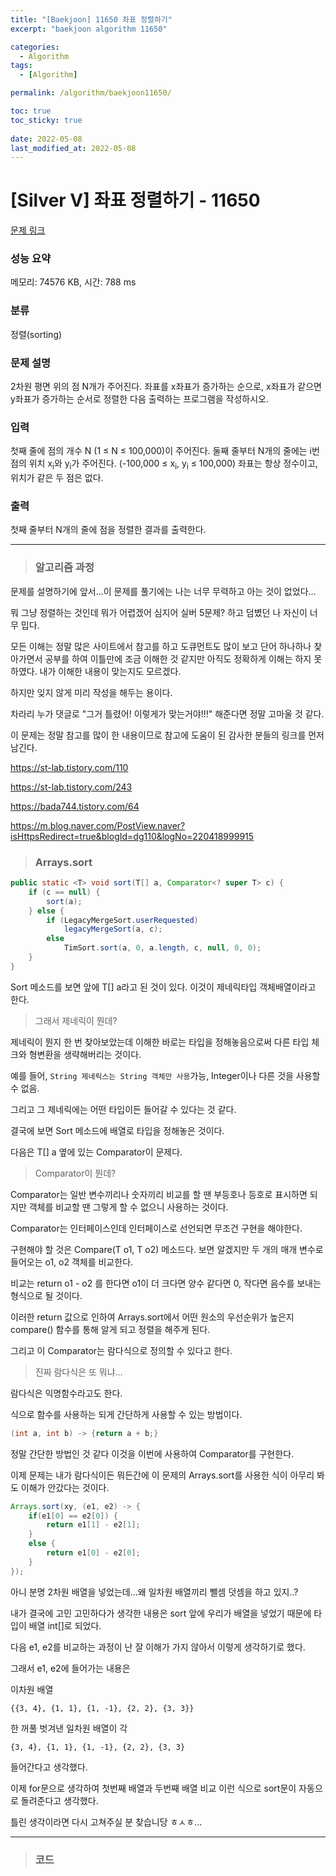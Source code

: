 ```yaml
---
title: "[Baekjoon] 11650 좌표 정렬하기"
excerpt: "baekjoon algorithm 11650"

categories:
  - Algorithm
tags:
  - [Algorithm]

permalink: /algorithm/baekjoon11650/

toc: true
toc_sticky: true
 
date: 2022-05-08
last_modified_at: 2022-05-08
---
```


# [Silver V] 좌표 정렬하기 - 11650

[문제 링크](https://www.acmicpc.net/problem/11650)

### 성능 요약

메모리: 74576 KB, 시간: 788 ms

### 분류

정렬(sorting)

### 문제 설명

<p>2차원 평면 위의 점 N개가 주어진다. 좌표를 x좌표가 증가하는 순으로, x좌표가 같으면 y좌표가 증가하는 순서로 정렬한 다음 출력하는 프로그램을 작성하시오.</p>

### 입력

 <p>첫째 줄에 점의 개수 N (1 ≤ N ≤ 100,000)이 주어진다. 둘째 줄부터 N개의 줄에는 i번점의 위치 x<sub>i</sub>와 y<sub>i</sub>가 주어진다. (-100,000 ≤ x<sub>i</sub>, y<sub>i</sub> ≤ 100,000) 좌표는 항상 정수이고, 위치가 같은 두 점은 없다.</p>

### 출력

 <p>첫째 줄부터 N개의 줄에 점을 정렬한 결과를 출력한다.</p>




---
> ### 알고리즘 과정

문제를 설명하기에 앞서...이 문제를 풀기에는 나는 너무 무력하고 아는 것이 없었다...

뭐 그냥 정렬하는 것인데 뭐가 어렵겠어 심지어 실버 5문제? 하고 덤볐던 나 자신이 너무 밉다.

모든 이해는 정말 많은 사이트에서 참고를 하고 도큐먼트도 많이 보고 단어 하나하나 찾아가면서 공부를 하여 이틀만에 조금 이해한 것 같지만 아직도 정확하게 이해는 하지 못하였다. 내가 이해한 내용이 맞는지도 모르겠다.

하지만 잊지 않게 미리 작성을 해두는 용이다.

차라리 누가 댓글로 "그거 틀렸어! 이렇게가 맞는거야!!!" 해준다면 정말 고마울 것 같다.

이 문제는 정말 참고를 많이 한 내용이므로 참고에 도움이 된 감사한 분들의 링크를 먼저 남긴다.

https://st-lab.tistory.com/110

https://st-lab.tistory.com/243

https://bada744.tistory.com/64

https://m.blog.naver.com/PostView.naver?isHttpsRedirect=true&blogId=dg110&logNo=220418999915


> ### Arrays.sort

```java
public static <T> void sort(T[] a, Comparator<? super T> c) {
    if (c == null) {
        sort(a);
    } else {
        if (LegacyMergeSort.userRequested)
            legacyMergeSort(a, c);
        else
            TimSort.sort(a, 0, a.length, c, null, 0, 0);
    }
}
```

Sort 메소드를 보면 앞에 T[] a라고 된 것이 있다. 이것이 제네릭타입 객체배열이라고 한다.

> 그래서 제네릭이 뭔데?

제네릭이 뭔지 한 번 찾아보았는데 이해한 바로는 타입을 정해놓음으로써 다른 타입 체크와 형변환을 생략해버리는 것이다.

예를 들어, `String 제네릭스는 String 객체만 사용`가능, Integer이나 다른 것을 사용할 수 없음.

그리고 그 제네릭에는 어떤 타입이든 들어갈 수 있다는 것 같다.

결국에 보면 Sort 메소드에 배열로 타입을 정해놓은 것이다.

다음은 T[] a 옆에 있는 Comparator이 문제다.

> Comparator이 뭔데?

Comparator는 일반 변수끼리나 숫자끼리 비교를 할 땐 부등호나 등호로 표시하면 되지만 객체를 비교할 땐 그렇게 할 수 없으니 사용하는 것이다.

Comparator는 인터페이스인데 인터페이스로 선언되면 무조건 구현을 해야한다.

구현해야 할 것은 Compare(T o1, T o2) 메소드다.
보면 알겠지만 두 개의 매개 변수로 들어오는 o1, o2 객체를 비교한다.

비교는 return o1 - o2 를 한다면 o1이 더 크다면 양수 같다면 0, 작다면 음수를 보내는 형식으로 될 것이다.

이러한 return 값으로 인하여 Arrays.sort에서 어떤 원소의 우선순위가 높은지 compare() 함수를 통해 알게 되고 정렬을 해주게 된다.

그리고 이 Comparator는 람다식으로 정의할 수 있다고 한다.

> 진짜 람다식은 또 뭐냐...

람다식은 익명함수라고도 한다.

식으로 함수를 사용하는 되게 간단하게 사용할 수 있는 방법이다.

```java
(int a, int b) -> {return a + b;}
```

정말 간단한 방법인 것 같다 이것을 이번에 사용하여 Comparator를 구현한다.

이제 문제는 내가 람다식이든 뭐든간에 이 문제의 Arrays.sort를 사용한 식이 아무리 봐도 이해가 안갔다는 것이다.

```java
Arrays.sort(xy, (e1, e2) -> {
	if(e1[0] == e2[0]) {
		return e1[1] - e2[1];
	}
	else {
		return e1[0] - e2[0];
	}
});
```

아니 분명 2차원 배열을 넣었는데...왜 일차원 배열끼리 뺄셈 덧셈을 하고 있지..?

내가 결국에 고민 고민하다가 생각한 내용은 sort 앞에 우리가 배열을 넣었기 때문에 타입이 배열 int[]로 되었다.

다음 e1, e2를 비교하는 과정이 난 잘 이해가 가지 않아서 이렇게 생각하기로 했다.

그래서 e1, e2에 들어가는 내용은 

이차원 배열
```
{{3, 4}, {1, 1}, {1, -1}, {2, 2}, {3, 3}}
``` 

한 꺼풀 벗겨낸 일차원 배열이 각 
```aidl
{3, 4}, {1, 1}, {1, -1}, {2, 2}, {3, 3}
```
들어간다고 생각했다.

이제 for문으로 생각하여 첫번째 배열과 두번째 배열 비교 이런 식으로 sort문이 자동으로 돌려준다고 생각했다.

틀린 생각이라면 다시 고쳐주실 분 찾습니당 ㅎㅅㅎ...

---
> ### 코드


<script src="https://gist.github.com/jsw6701/26be9f027279d15741b6a64b8375b17e.js"></script>

